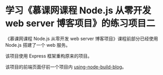 # 学习《慕课网课程 Node.js 从零开发 web server 博客项目》的练习项目二

《慕课网课程 Node.js 从零开发 web server 博客项目》课程前部分已经使用 Node.js 搭建了一个 web 服务。

该项目使用 Express 框架重构原来的项目。

该项目的前端页面仔前一个项目内 [using-node-build-blog](https://github.com/AllenMRbai/using-node-build-blog)。
